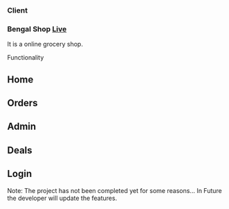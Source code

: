 ### Client
### Bengal Shop [Live](https://bengalshop-buy.web.app/home)
It is a online grocery shop. 

Functionality
## Home
## Orders
## Admin
## Deals
## Login

Note: The project has not been completed yet for some reasons...
In Future the developer will update the features.
